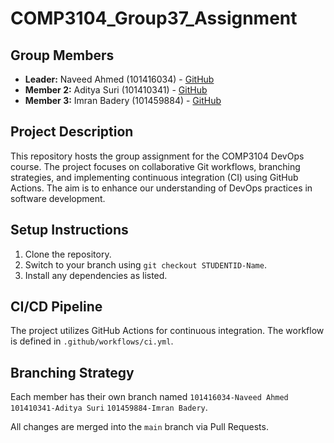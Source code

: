 # COMP3104_Group37_Assignment

## Group Members
- **Leader:** Naveed Ahmed (101416034) - [GitHub](https://github.com/NaveedAhmed121)
- **Member 2:**  Aditya Suri (101410341) - [GitHub](https://github.com/AdityaSuri2003)
- **Member 3:** Imran Badery (101459884) - [GitHub](https://github.com/imranbadery)

## Project Description
This repository hosts the group assignment for the COMP3104 DevOps course. The project focuses on collaborative Git workflows, branching strategies, and implementing continuous integration (CI) using GitHub Actions. The aim is to enhance our understanding of DevOps practices in software development.

## Setup Instructions
1. Clone the repository.
2. Switch to your branch using `git checkout STUDENTID-Name`.
3. Install any dependencies as listed.

## CI/CD Pipeline
The project utilizes GitHub Actions for continuous integration. The workflow is defined 
in `.github/workflows/ci.yml`.
## Branching Strategy
Each member has their own branch named `101416034-Naveed Ahmed`
`101410341-Aditya Suri`
`101459884-Imran Badery`.


 All changes are 
merged into the `main` branch via Pull Requests.